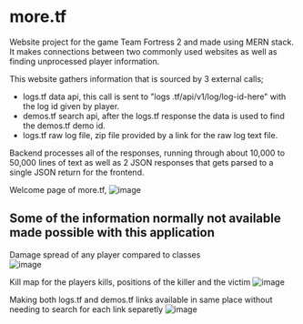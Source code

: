 # __more.tf__
 Website project for the game Team Fortress 2 and made using MERN stack. It makes connections between two commonly used websites as well as finding unprocessed player  information.
 
 This website gathers information that is sourced by 3 external calls;
  - logs.tf data api, this call is sent to "logs .tf/api/v1/log/log-id-here" with the log id given by player.
  - demos.tf search api, after the logs.tf response the data is used to find the demos.tf demo id.
  - logs.tf raw log file, zip file provided by a link for the raw log text file.
  
 Backend processes all of the responses, running through about 10,000 to 50,000 lines of text as well as 2 JSON responses that gets parsed to a single JSON return for the frontend.
 
 Welcome page of more.tf,
 ![image](https://user-images.githubusercontent.com/104592697/203655889-a007299c-0e9a-4064-af04-c7a2085f6064.png)

 ## __Some of the information normally not available made possible with this application__
  
  Damage spread of any player compared to classes<br />
  ![image](https://user-images.githubusercontent.com/104592697/203656208-d5022e74-b7a7-44f4-810f-859b7de12411.png)<br />

  Kill map for the players kills, positions of the killer and the victim
  ![image](https://user-images.githubusercontent.com/104592697/203656337-4eab8fd3-c111-4888-bd29-149249da88a5.png)

  Making both logs.tf and demos.tf links available in same place without needing to search for each link separetly
  ![image](https://user-images.githubusercontent.com/104592697/203656472-6b676f85-80ac-4889-9398-4ef30c816b5b.png)
